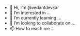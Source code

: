 - 👋 Hi, I’m @vedantdevkar
- 👀 I’m interested in ...
- 🌱 I’m currently learning ...
- 💞️ I’m looking to collaborate on ...
- 📫 How to reach me ...

<!---
vedantdevkar/vedantdevkar is a ✨ special ✨ repository because its `README.md` (this file) appears on your GitHub profile.
You can click the Preview link to take a look at your changes.
--->
